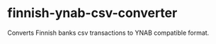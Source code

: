 finnish-ynab-csv-converter
==========================

Converts Finnish banks csv transactions to YNAB compatible format. 

